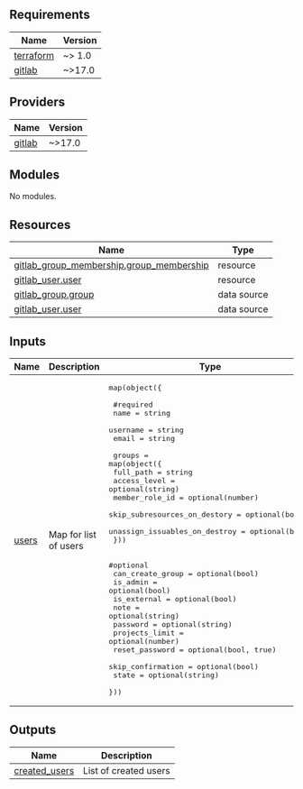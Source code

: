 <!-- BEGIN_TF_DOCS -->
## Requirements

| Name | Version |
|------|---------|
| <a name="requirement_terraform"></a> [terraform](#requirement\_terraform) | ~> 1.0 |
| <a name="requirement_gitlab"></a> [gitlab](#requirement\_gitlab) | ~>17.0 |

## Providers

| Name | Version |
|------|---------|
| <a name="provider_gitlab"></a> [gitlab](#provider\_gitlab) | ~>17.0 |

## Modules

No modules.

## Resources

| Name | Type |
|------|------|
| [gitlab_group_membership.group_membership](https://registry.terraform.io/providers/gitlabhq/gitlab/latest/docs/resources/group_membership) | resource |
| [gitlab_user.user](https://registry.terraform.io/providers/gitlabhq/gitlab/latest/docs/resources/user) | resource |
| [gitlab_group.group](https://registry.terraform.io/providers/gitlabhq/gitlab/latest/docs/data-sources/group) | data source |
| [gitlab_user.user](https://registry.terraform.io/providers/gitlabhq/gitlab/latest/docs/data-sources/user) | data source |

## Inputs

| Name | Description | Type | Default | Required |
|------|-------------|------|---------|:--------:|
| <a name="input_users"></a> [users](#input\_users) | Map for list of users | <pre>map(object({<br/>  <br/>  #required<br/>  name              = string<br/>  username          = string<br/>  email             = string<br/>  <br/>  groups = map(object({<br/>    full_path = string<br/>    access_level = optional(string)<br/>    member_role_id = optional(number)<br/>    skip_subresources_on_destory = optional(bool)<br/>    unassign_issuables_on_destroy = optional(bool)<br/>  }))<br/><br/>  #optional<br/>  can_create_group  = optional(bool) <br/>  is_admin          = optional(bool)<br/>  is_external       = optional(bool)<br/>  note              = optional(string)<br/>  password          = optional(string)<br/>  projects_limit    = optional(number)<br/>  reset_password    = optional(bool, true)<br/>  skip_confirmation = optional(bool)<br/>  state             = optional(string)<br/>  }))</pre> | n/a | yes |

## Outputs

| Name | Description |
|------|-------------|
| <a name="output_created_users"></a> [created\_users](#output\_created\_users) | List of created users |
<!-- END_TF_DOCS -->
